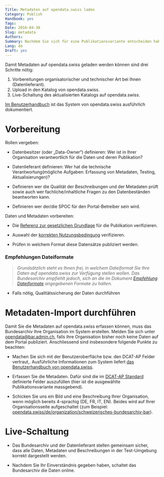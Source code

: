 ```yaml
---
Title: Metadaten auf opendata.swiss laden
Category: Publish
Handbook: yes
Tags:
Date: 2016-04-30
Slug: metadata
Authors:
Summary: Nachdem Sie sich für eine Publikationsvariante entscheiden haben, müssen Sie nun die Metadaten auf opendata.swiss laden.
Lang: de
Draft: yes
---
```


Damit Metadaten auf opendata.swiss geladen werden können sind drei Schritte nötig:

1. Vorbereitungen organisatorischer und technischer Art bei Ihnen (Datenlieferant).
2. Upload in den Katalog von opendata.swiss.
3. Live-Schaltung des aktualisierten Katalogs auf opendata.swiss.

[Im Benutzerhandbuch](/de/library/anleitung-datenpublisher.html) ist das System von opendata.swiss ausführlich dokumentiert.

# Vorbereitung

Rollen vergeben:

*   Datenbesitzer (oder „Data-Owner“) definieren: Wer ist in Ihrer Organisation verantwortlich für die Daten und deren Publikation?

*   Datenlieferant definieren: Wer hat die technische Verantwortung(mögliche Aufgaben: Erfassung von Metadaten, Testing, Aktualisierungen)?

*   Definieren wer die Qualität der Beschreibungen und der Metadaten prüft sowie auch wer fachliche/inhaltliche Fragen zu den Datenbeständen beantworten kann.

*   Definieren wer der/die SPOC für den Portal-Betreiber sein wird.

Daten und Metadaten vorbereiten:

*   Die [Referenz zur gesetzlichen Grundlage](/de/prepare/frameworks) für die Publikation verifizieren.

*   Auswahl der [korrekten Nutzungsbedingung](/de/prepare/terms) verifizieren.

*   Prüfen in welchem Format diese Datensätze publiziert werden.

### Empfehlungen Dateiformate

> _Grundsätzlich steht es Ihnen frei, in welchem Dateiformat Sie Ihre Daten auf opendata.swiss zur Verfügung stellen wollen. Das Bundesarchiv empfiehlt jedoch, sich an die im Dokument [Empfehlung Dateiformate](/de/library/empfehlungen-formate) angegebenen Formate zu halten._

*   Falls nötig, Qualitätssicherung der Daten durchführen

# Metadaten-Import durchführen

Damit Sie die Metadaten auf opendata.swiss erfassen können, muss das Bundesarchiv Ihre Organisation im System erstellen. Melden Sie sich unter [opendata@bar.admin.ch](mailto:opendata@bar.admin.ch), falls ihre Organisation bisher noch keine Daten auf dem Portal publiziert. Anschliessend sind insbesondere folgende Punkte zu beachten:

*   Machen Sie sich mit der Benutzeroberfläche bzw. den DCAT-AP Felder vertraut,. Ausführliche Informationen zum System liefert [das Benutzerhandbuch von opendata.swiss](/de/library/anleitung-datenpublisher).

*   Erfassen Sie die Metadaten. Dafür sind die im [DCAT-AP Standard](/de/library/ch-dcat-ap) definierte Felder auszufüllen (hier ist die ausgewählte Publikationsvariante massgebend).

*   Schicken Sie uns ein Bild und eine Beschreibung Ihrer Organisation, wenn möglich bereits 4-sprachig (DE, FR, IT, EN). Beides wird auf Ihrer Organisationsseite aufgeschaltet (zum Beispiel: [opendata.swiss/de/organization/schweizerisches-bundesarchiv-bar](https://opendata.swiss/de/organization/schweizerisches-bundesarchiv-bar)).

# Live-Schaltung

*   Das Bundesarchiv und der Datenlieferant stellen gemeinsam sicher, dass alle Daten, Metadaten und Beschreibungen in der Test-Umgebung korrekt dargestellt werden.

*   Nachdem Sie Ihr Einverständnis gegeben haben, schaltet das Bundesarchiv die Daten online.
